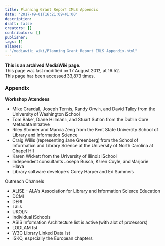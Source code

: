 ```yaml
---
title: Planning Grant Report IMLS Appendix
date: '2017-09-01T16:21:09+01:00'
description: 
draft: false
creators: []
contributors: []
publisher: 
tags: []
aliases:
- "/mediawiki_wiki/Planning_Grant_Report_IMLS_Appendix.html"
---
```


 **This is an archived MediaWiki page.**  
This page was last modified on 17 August 2012, at 16:52.  
This page has been accessed 33,873 times.

### Appendix

**Workshop Attendees**

- Mike Crandall, Joseph Tennis, Randy Orwin, and David Talley from the University of Washington iSchool
- Tom Baker, Diane Hillmann, and Stuart Sutton from the Dublin Core Metadata Initiative
- Riley Stormer and Marcia Zeng from the Kent State University School of Library and Information Science
- Craig Willis (representing Jane Greenberg) from the School of Information and Library Science at the University of North Carolina at Chapel Hill 
- Karen Wickett from the University of Illinois iSchool
- Independent consultants Joseph Busch, Karen Coyle, and Marjorie Hlava
- Library software developers Corey Harper and Ed Summers

Outreach Channels

- ALISE - ALA's Association for Library and Information Science Education 
- DCMI 
- DERI 
- Talis 
- UKOLN 
- Individual iSchools 
- ASIS Information Architecture list is active (with alot of professors) 
- LODLAM list 
- W3C Library Linked Data list 
- ISKO, especially the European chapters

